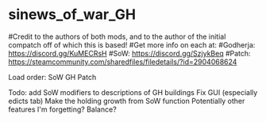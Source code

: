 # sinews_of_war_GH
#Credit to the authors of both mods, and to the author of the initial compatch off of which this is based!
#Get more info on each at:
#Godherja: https://discord.gg/KuMECRsH
#SoW: https://discord.gg/SzjykBeq
#Patch: https://steamcommunity.com/sharedfiles/filedetails/?id=2904068624

Load order: 
SoW
GH
Patch

Todo: 
  add SoW modifiers to descriptions of GH buildings
  Fix GUI (especially edicts tab)
  Make the holding growth from SoW function
  Potentially other features I'm forgetting?
  Balance?

